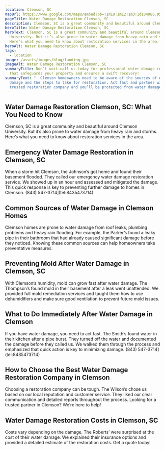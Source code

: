 ```yaml
---
location: Clemson, SC
mapUrl: https://www.google.com/maps/embed?pb=!1m18!1m12!1m3!1d104986.95606601951!2d-82.89883784991753!3d34.683927436973484!2m3!1f0!2f0!3f0!3m2!1i1024!2i768!4f13.1!3m3!1m2!1s0x88585dda01b900cb%3A0xd4000ff11bdcc047!2sClemson%2C%20SC%2C%20USA!5e0!3m2!1sen!2sph!4v1728667245377!5m2!1sen!2sph
pageTitle: Water Damage Restoration Clemson, SC
description: Clemson, SC is a great community and beautiful around Clemson University.
heroTitle: Water Damage Restoration Clemson, SC
heroText: Clemson, SC is a great community and beautiful around Clemson
  University. But it’s also prone to water damage from heavy rain and storms.
  Here’s what you need to know about restoration services in the area.
heroAlt: Water Damage Restoration Clemson, SC
tags:
  - location
image: /assets/images/blog/landing.jpg
imageAlt: Water Damage Restoration Clemson, SC
summaryTitle: Don’t wait—call us today for professional water damage restoration
  that safeguards your property and ensures a swift recovery!
summaryText: "  Clemson homeowners need to be aware of the sources of water
  damage and the steps to take for restoration. Act fast and partner with a
  trusted restoration company and you’ll be protected from water damage."
---
```

## Water Damage Restoration Clemson, SC: What You Need to Know

Clemson, SC is a great community and beautiful around Clemson University. But it’s also prone to water damage from heavy rain and storms. Here’s what you need to know about restoration services in the area.



## Emergency Water Damage Restoration in Clemson, SC

When a storm hit Clemson, the Johnson’s got home and found their basement flooded. They called our emergency water damage restoration service. We showed up in an hour and assessed and mitigated the damage. This quick response is key to preventing further damage to homes in Clemson. (843) 547-3714](tel:8435473714)



## Common Sources of Water Damage in Clemson Homes

Clemson homes are prone to water damage from roof leaks, plumbing problems and heavy rain flooding. For example, the Parker’s found a leaky pipe in their bathroom that had already caused significant damage before they noticed. Knowing these common sources can help homeowners take preventative measures.



## Preventing Mold After Water Damage in Clemson, SC

With Clemson’s humidity, mold can grow fast after water damage. The Thompson’s found mold in their basement after a leak went unattended. We provided full mold remediation services and taught them how to use dehumidifiers and make sure good ventilation to prevent future mold issues.



## What to Do Immediately After Water Damage in Clemson

If you have water damage, you need to act fast. The Smith’s found water in their kitchen after a pipe burst. They turned off the water and documented the damage before they called us. We walked them through the process and emphasized that quick action is key to minimizing damage. (843) 547-3714](tel:8435473714)



## How to Choose the Best Water Damage Restoration Company in Clemson

Choosing a restoration company can be tough. The Wilson’s chose us based on our local reputation and customer service. They liked our clear communication and detailed reports throughout the process. Looking for a trusted partner in Clemson? We’re here to help!



## Water Damage Restoration Costs in Clemson, SC

Costs vary depending on the damage. The Roberts’ were surprised at the cost of their water damage. We explained their insurance options and provided a detailed estimate of the restoration costs. Get a quote today!
